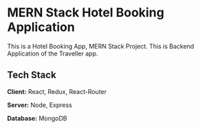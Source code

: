 
# MERN Stack Hotel Booking Application

This is a Hotel Booking App, MERN Stack Project.
This is Backend Application of the Traveller app.


## Tech Stack

**Client:** React, Redux, React-Router

**Server:** Node, Express

**Database:** MongoDB

